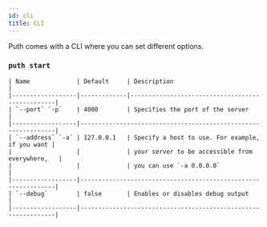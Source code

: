```yaml
---
id: cli
title: CLI
---
```


Puth comes with a CLI where you can set different options.

### `puth start`

    | Name             | Default     | Description                                     |
    |------------------|-------------|-------------------------------------------------|
    | `--port` `-p`    | 4000        | Specifies the port of the server                |
    |------------------|---------------------------------------------------------------|
    | `--address` `-a` | 127.0.0.1   | Specify a host to use. For example, if you want |
    |                  |             | your server to be accessible from everywhere,   |
    |                  |             | you can use `-a 0.0.0.0`                        |
    |------------------|---------------------------------------------------------------|
    | `--debug`        | false       | Enables or disables debug output                |
    |------------------|---------------------------------------------------------------|